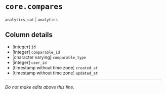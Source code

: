 # `core.compares`
`analytics_uat` | `analytics`

## Column details
* [integer]   `id`
* [integer]   `comparable_id`
* [character varying] `comparable_type`
* [integer]   `user_id`
* [timestamp without time zone] `created_at`
* [timestamp without time zone] `updated_at`

-------------------------------------------------------------------------------
*Do not make edits above this line.*
